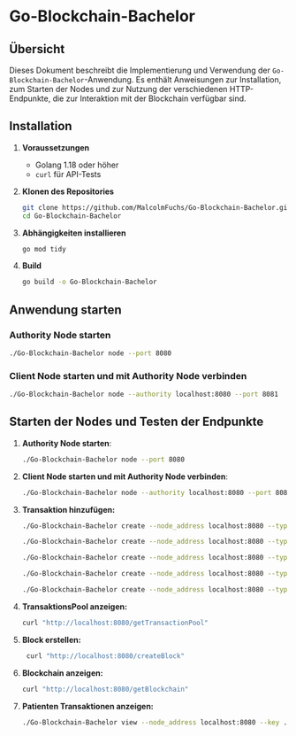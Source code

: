 # Go-Blockchain-Bachelor

## Übersicht

Dieses Dokument beschreibt die Implementierung und Verwendung der `Go-Blockchain-Bachelor`-Anwendung. Es enthält Anweisungen zur Installation, zum Starten der Nodes und zur Nutzung der verschiedenen HTTP-Endpunkte, die zur Interaktion mit der Blockchain verfügbar sind.

## Installation

1. **Voraussetzungen**
   - Golang 1.18 oder höher
   - `curl` für API-Tests

2. **Klonen des Repositories**
   ```bash
   git clone https://github.com/MalcolmFuchs/Go-Blockchain-Bachelor.git
   cd Go-Blockchain-Bachelor
   ```

3. **Abhängigkeiten installieren**
   ```bash
   go mod tidy
   ```

4. **Build**
   ```bash
   go build -o Go-Blockchain-Bachelor
   ```

## Anwendung starten

### Authority Node starten

```bash
./Go-Blockchain-Bachelor node --port 8080
```

### Client Node starten und mit Authority Node verbinden

```bash
./Go-Blockchain-Bachelor node --authority localhost:8080 --port 8081
```

## Starten der Nodes und Testen der Endpunkte

1. **Authority Node starten**:
   ```bash
   ./Go-Blockchain-Bachelor node --port 8080
   ```

2. **Client Node starten und mit Authority Node verbinden**:
   ```bash
   ./Go-Blockchain-Bachelor node --authority localhost:8080 --port 8081
   ```

3. **Transaktion hinzufügen:**
   ```bash
   ./Go-Blockchain-Bachelor create --node_address localhost:8080 --type "medical" --notes "Routine Check-up" --results "All tests normal" --patient ./keys/patient_public_key.pem --key ./keys/doctor_private_key.pem

   ./Go-Blockchain-Bachelor create --node_address localhost:8080 --type "medical" --notes "Blood Test" --results "Cholesterol levels normal" --patient ./keys/patient_public_key.pem --key ./keys/doctor_private_key.pem

   ./Go-Blockchain-Bachelor create --node_address localhost:8080 --type "medical" --notes "X-Ray Examination" --results "No fractures detected" --patient ./keys/patient_public_key.pem --key ./keys/doctor_private_key.pem

   ./Go-Blockchain-Bachelor create --node_address localhost:8080 --type "prescription" --notes "Prescribed medication for hypertension" --results "Medication: Lisinopril 10mg daily" --patient ./keys/patient_public_key.pem --key ./keys/doctor_private_key.pem

   ./Go-Blockchain-Bachelor create --node_address localhost:8080 --type "referral" --notes "Referral to cardiologist" --results "Appointment scheduled for 2024-11-01" --patient ./keys/patient_public_key.pem --key ./keys/doctor_private_key.pem
    ```

4. **TransaktionsPool anzeigen:**
   ```bash
   curl "http://localhost:8080/getTransactionPool"
    ```

5. **Block erstellen:**
   ```bash
    curl "http://localhost:8080/createBlock"
    ```

4. **Blockchain anzeigen:**
   ```bash
   curl "http://localhost:8080/getBlockchain"
    ```

5. **Patienten Transaktionen anzeigen:**
   ```bash
   ./Go-Blockchain-Bachelor view --node_address localhost:8080 --key ./keys/patient_private_key.pem
    ```

